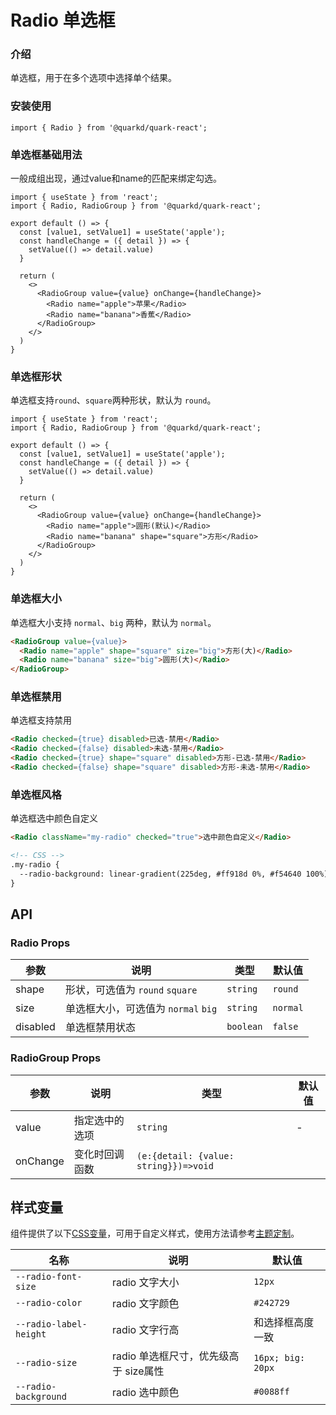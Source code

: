 # Radio 单选框

### 介绍

单选框，用于在多个选项中选择单个结果。

### 安装使用

```tsx
import { Radio } from '@quarkd/quark-react';
```

### 单选框基础用法
一般成组出现，通过value和name的匹配来绑定勾选。

```tsx
import { useState } from 'react';
import { Radio, RadioGroup } from '@quarkd/quark-react';

export default () => {
  const [value1, setValue1] = useState('apple');
  const handleChange = ({ detail }) => {
    setValue(() => detail.value)
  }

  return (
    <>
      <RadioGroup value={value} onChange={handleChange}>
        <Radio name="apple">苹果</Radio>
        <Radio name="banana">香蕉</Radio>
      </RadioGroup>
    </>
  )
}
```

### 单选框形状
单选框支持`round`、`square`两种形状，默认为 `round`。

```tsx
import { useState } from 'react';
import { Radio, RadioGroup } from '@quarkd/quark-react';

export default () => {
  const [value1, setValue1] = useState('apple');
  const handleChange = ({ detail }) => {
    setValue(() => detail.value)
  }

  return (
    <>
      <RadioGroup value={value} onChange={handleChange}>
        <Radio name="apple">圆形(默认)</Radio>
        <Radio name="banana" shape="square">方形</Radio>
      </RadioGroup>
    </>
  )
}
```

### 单选框大小
单选框大小支持 `normal`、`big` 两种，默认为 `normal`。

```html
<RadioGroup value={value}>
  <Radio name="apple" shape="square" size="big">方形(大)</Radio>
  <Radio name="banana" size="big">圆形(大)</Radio>
</RadioGroup>
```

### 单选框禁用
单选框支持禁用

```html
<Radio checked={true} disabled>已选-禁用</Radio>
<Radio checked={false} disabled>未选-禁用</Radio>
<Radio checked={true} shape="square" disabled>方形-已选-禁用</Radio>
<Radio checked={false} shape="square" disabled>方形-未选-禁用</Radio>
```

### 单选框风格
单选框选中颜色自定义
```html
<Radio className="my-radio" checked="true">选中颜色自定义</Radio>

<!-- CSS -->
.my-radio {
  --radio-background: linear-gradient(225deg, #ff918d 0%, #f54640 100%);
}
```


## API

### Radio Props

| 参数          | 说明                              | 类型   | 默认值           |
|--------------|---------------------------------- |--------|----------------|
| shape        | 形状，可选值为 `round` `square`     |`string` |`round`          |
| size         | 单选框大小，可选值为 `normal` `big`  |`string` |`normal`         |
| disabled     | 单选框禁用状态                      |`boolean` |`false`         |

### RadioGroup Props

| 参数          | 说明                              | 类型   | 默认值           |
|--------------|---------------------------------- |--------|----------------|
| value        | 指定选中的选项                      |`string` |-                |
| onChange      | 变化时回调函数                     |`(e:{detail: {value: string}})=>void` |

## 样式变量

组件提供了以下[CSS变量](https://developer.mozilla.org/zh-CN/docs/Web/CSS/Using_CSS_custom_properties)，可用于自定义样式，使用方法请参考[主题定制](#/zh-CN/guide/theme)。

| 名称                    | 说明                | 默认值          | 
| -----------------------| --------------------| ---------------|
| `--radio-font-size`      | radio 文字大小        | `12px`          |      
| `--radio-color`          | radio 文字颜色        | `#242729 `       |     
| `--radio-label-height`   | radio 文字行高        | 和选择框高度一致  |     
| `--radio-size`           | radio 单选框尺寸，优先级高于 size属性      | `16px; big: 20px` |     
| `--radio-background`     | radio 选中颜色        | `#0088ff`        |    